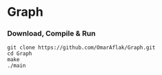 # Graph
### Download, Compile & Run
```
git clone https://github.com/OmarAflak/Graph.git
cd Graph
make
./main
```
